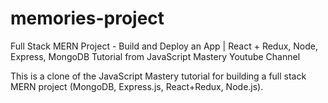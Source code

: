 # memories-project
Full Stack MERN Project - Build and Deploy an App | React + Redux, Node, Express, MongoDB Tutorial from JavaScript Mastery Youtube Channel

This is a clone of the JavaScript Mastery tutorial for building a full stack MERN project (MongoDB, Express.js, React+Redux, Node.js).
